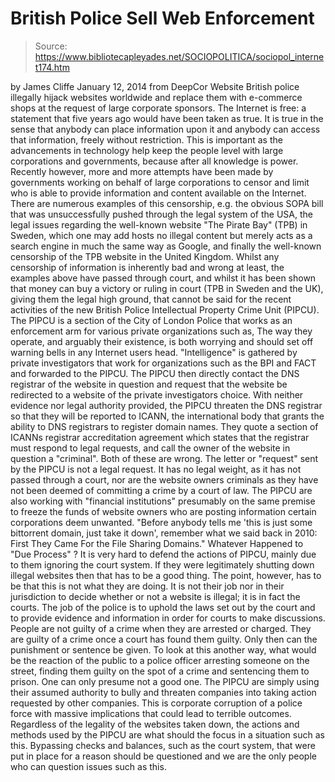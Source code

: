 # British Police Sell Web Enforcement

> Source: https://www.bibliotecapleyades.net/SOCIOPOLITICA/sociopol_internet174.htm

by James Cliffe
January 12, 2014
from
DeepCor
Website
British police illegally hijack websites worldwide and replace them with
e-commerce shops at the request of large corporate sponsors.
The Internet is free: a statement that five years ago would have been taken
as true. It is true in the sense that anybody can place information upon it
and anybody can access that information, freely without restriction.
This is important as the advancements in
technology help keep the people level with large corporations and
governments, because after all knowledge is power.
Recently however, more and more attempts have
been made by governments working on behalf of large corporations to censor
and limit who is able to provide information and content available on the
Internet.
There are numerous examples of this censorship,
e.g. the obvious
SOPA bill that was unsuccessfully pushed
through the legal system of the USA, the legal issues regarding the
well-known website "The
Pirate Bay" (TPB) in Sweden, which one may add hosts no illegal
content but merely acts as a search engine in much the same way as
Google, and finally the well-known censorship of the TPB website in the
United Kingdom.
Whilst any censorship of information is inherently bad and wrong at least,
the examples above have passed through court, and whilst it has been shown
that money can buy a victory or ruling in court (TPB in Sweden and the UK),
giving them the legal high ground, that cannot be said for the recent
activities of the new British Police Intellectual Property Crime Unit
(PIPCU).
The PIPCU is a section of the City of London
Police that works as an enforcement arm for various private organizations
such as,
The way they operate, and arguably their
existence, is both worrying and should set off warning bells in any Internet
users head.
"Intelligence" is gathered by private
investigators that work for organizations such as the BPI and FACT and
forwarded to the PIPCU.
The PIPCU then directly contact the DNS
registrar of the website in question and request that the website be
redirected to a website of the private investigators choice. With neither
evidence nor legal authority provided, the PIPCU threaten the DNS registrar
so that they will be reported to ICANN, the international body that grants
the ability to DNS registrars to register domain names.
They quote a section of
ICANNs registrar accreditation agreement
which states that the registrar must respond to legal requests, and call the
owner of the website in question a "criminal".
Both of these are wrong. The letter or "request"
sent by the PIPCU is not a legal request. It has no legal weight, as it has
not passed through a court, nor are the website owners criminals as they
have not been deemed of committing a crime by a court of law.
The PIPCU are also working with "financial
institutions" presumably on the same premise to freeze the funds of
website owners who are posting information certain corporations deem
unwanted.
"Before
anybody tells me 'this is just some bittorrent domain, just take it
down', remember what we said back in 2010: First They Came For the File
Sharing Domains."
Whatever Happened to "Due Process"
?
It is very hard to defend the actions of PIPCU,
mainly due to them ignoring the court system.
If they were legitimately shutting down illegal
websites then that has to be a good thing. The point, however, has to be
that this is not what they are doing. It is not their job nor in their
jurisdiction to decide whether or not a website is illegal; it is in fact
the courts.
The job of the police is to uphold the laws set
out by the court and to provide evidence and information in order for courts
to make discussions.
People are not guilty of a crime when they are
arrested or charged. They are guilty of a crime once a court has found them
guilty. Only then can the punishment or sentence be given.
To look at this another way, what would be the
reaction of the public to a police officer arresting someone on the street,
finding them guilty on the spot of a crime and sentencing them to prison.
One can only presume not a good one.
The PIPCU are simply using their assumed
authority to bully and threaten companies into taking action requested by
other companies. This is corporate corruption of a police force with massive
implications that could lead to terrible outcomes.
Regardless of the legality of the websites taken
down, the actions and methods used by the PIPCU are what should the focus in
a situation such as this.
Bypassing checks and balances, such as the court
system, that were put in place for a reason should be questioned and we are
the only people who can question issues such as this.
